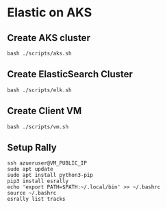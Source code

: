 # Elastic on AKS

## Create AKS cluster
```
bash ./scripts/aks.sh
```

## Create ElasticSearch Cluster
```
bash ./scripts/elk.sh
```

## Create Client VM
```
bash ./scripts/vm.sh
```

## Setup Rally
```
ssh azueruser@VM_PUBLIC_IP
sudo apt update
sudo apt install python3-pip
pip3 install esrally
echo 'export PATH=$PATH:~/.local/bin' >> ~/.bashrc
source ~/.bashrc
esrally list tracks
```
